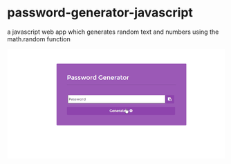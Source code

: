 # password-generator-javascript
a javascript web app which generates random text and numbers using the math.random function


![password generator demo](pwdgen.gif)
